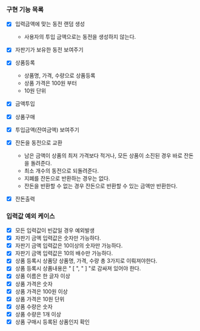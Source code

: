 ### 구현 기능 목록
- [x] 입력금액에 맞는 동전 랜덤 생성
    - 사용자의 투입 금액으로는 동전을 생성하지 않는다.
  
- [x] 자판기가 보유한 동전 보여주기
 
- [x] 상품등록
    - 상품명, 가격, 수량으로 상품등록
    - 상품 가격은 100원 부터
    - 10원 단위
  
- [x] 금액투입
 
- [x] 상품구매
 
- [x] 투입금액(잔여금액) 보여주기
 
- [x] 잔돈을 동전으로 교환
    - 남은 금액이 상품의 최저 가격보다 적거나, 모든 상품이 소진된 경우 바로 잔돈을 돌려준다.
    - 최소 개수의 동전으로 되돌려준다.
    - 지폐를 잔돈으로 반환하는 경우는 없다.
    - 잔돈을 반환할 수 없는 경우 잔돈으로 반환할 수 있는 금액만 반환한다.
  
- [x] 잔돈출력

### 입력값 예외 케이스
- [x] 모든 입력값이 빈값일 경우 예외발생
- [x] 자판기 금액 입력값은 숫자만 가능하다.
- [x] 자판기 금액 입력값은 10이상의 숫자만 가능하다.
- [x] 자판기 금액 입력값은 10의 배수만 가능하다.
- [x] 상품 등록시 상품당 상품명, 가격, 수량 총 3가지로 이뤄져야한다.
- [x] 상품 등록시 상품내용은 " \[ ", " \] "로 감싸져 있어야 한다.
- [x] 상품 이름은 한 글자 이상
- [x] 상품 가격은 숫자
- [x] 상품 가격은 100원 이상
- [x] 상품 가격은 10원 단위
- [x] 상품 수량은 숫자
- [x] 상품 수량은 1개 이상
- [x] 상품 구매시 등록된 상품인지 확인
